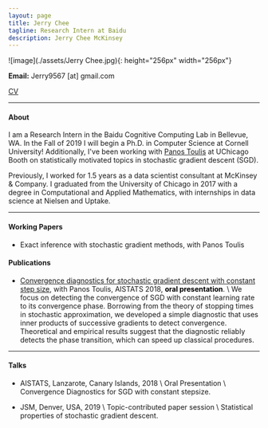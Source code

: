 ```yaml
---
layout: page
title: Jerry Chee 
tagline: Research Intern at Baidu 
description: Jerry Chee McKinsey
---
```

![image](./assets/Jerry Chee.jpg){: height="256px" width="256px"}

**Email:** Jerry9567 [at] gmail.com

[CV](assets/JerryChee_CV.pdf)

---

#### About
I am a Research Intern in the Baidu Cognitive Computing Lab in Bellevue, WA. 
In the Fall of 2019 I will begin a Ph.D. in Computer Science at Cornell University!
Additionally, I've been working with [Panos Toulis](http://faculty.chicagobooth.edu/Panagiotis.toulis/) at UChicago Booth on statistically motivated topics in stochastic gradient descent (SGD). 

Previously, I worked for 1.5 years as a data scientist consultant at McKinsey & Company.
I graduated from the University of Chicago in 2017 with a degree in Computational and Applied Mathematics, with internships in data science at Nielsen and Uptake.

---

#### Working Papers
* Exact inference with stochastic gradient methods, with Panos Toulis

#### Publications
* [Convergence diagnostics for stochastic gradient descent with constant step size](https://arxiv.org/pdf/1710.06382), with Panos Toulis, AISTATS 2018, **<span style="color: black">oral presentation</span>**. \\
We focus on detecting the convergence of SGD with constant learning rate to its convergence phase.
Borrowing from the theory of stopping times in stochastic approximation, we developed a simple diagnostic that uses inner products of successive gradients to detect convergence. 
Theoretical and empirical results suggest that the diagnostic reliably detects the phase transition, which can speed up classical procedures.

---
#### Talks
* AISTATS, Lanzarote, Canary Islands, 2018 \\
Oral Presentation \\
Convergence Diagnostics for SGD with constant stepsize.

* JSM, Denver, USA, 2019 \\
Topic-contributed paper session \\
Statistical properties of stochastic gradient descent.
